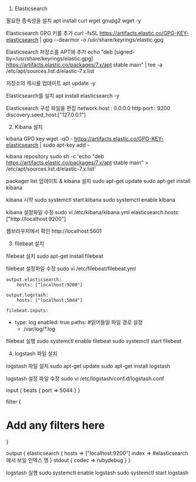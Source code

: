 
1. Elasticsearch

필요한 종속성을 설치
apt install curl wget gnupg2 wget -y

Elasticsearch GPG 키를 추가
curl -fsSL https://artifacts.elastic.co/GPG-KEY-elasticsearch | gpg --dearmor -o /usr/share/keyrings/elastic.gpg

Elasticsearch 저장소를 APT에 추가
echo "deb [signed-by=/usr/share/keyrings/elastic.gpg] https://artifacts.elastic.co/packages/7.x/apt stable main" | tee -a /etc/apt/sources.list.d/elastic-7.x.list

저장소의 캐시를 업데이트
apt update -y

Elasticsearch를 설치
apt install elasticsearch -y

Elasticsearch 구성 파일을 편집
network.host : 0.0.0.0
http.port : 9200
discovery.seed_host:["127.0.0.1"]

2. Kibana 설치

kibana GPG key
wget -qO - https://artifacts.elastic.co/GPG-KEY-elasticsearch | sudo apt-key add -

kibana repository 
sudo sh -c 'echo "deb https://artifacts.elastic.co/packages/7.x/apt stable main" > /etc/apt/sources.list.d/elastic-7.x.list'

packager list 업데이트 & kibana 설치
sudo apt-get update
sudo apt-get install kibana

kibana 시작
sudo systemctl start kibana
sudo systemctl enable kibana

kibana 설정파일 수정
sudo vi /etc/kibana/kibana.yml
    elasticsearch.hosts: ["http://localhost:9200"]

웹브라우저에서 확인
http://localhost:5601

3. filebeat 설치

filebeat 설치
sudo apt-get install filebeat

filebeat 설정파일 수정
sudo vi /etc/filebeat/filebeat.yml

    output.elasticsearch:
        hosts: ["localhost:9200"]

    output.logstash:
        hosts: ["localhost:5044"]

    filebeat.inputs:
   - type: log
     enabled: true
     paths: #읽어들일 파일 경로 설정
       - /var/log/*.log

filebeat 실행
sudo systemctl enable filebeat
sudo systemctl start filebeat

4. logstash 파일 설치

logstash 파일 설치
sudo apt-get update
sudo apt-get install logstash

logstash 설정 파일 수정
sudo vi /etc/logstash/conf.d/logstash.conf

input {
  beats {
    port => 5044
  }
}

filter {
  # Add any filters here
}

output {
  elasticsearch {
    hosts => ["localhost:9200"]
    index => #elasticsearch에서 보일 인덱스 명
  }
  stdout { codec => rubydebug }
}

logstash 실행
sudo systemctl enable logstash
sudo systemctl start logstash
